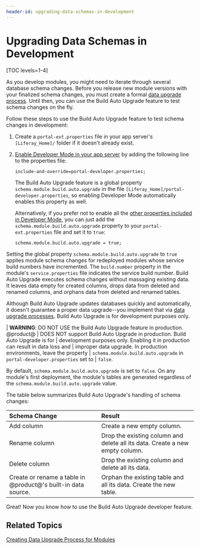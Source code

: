 ```yaml
---
header-id: upgrading-data-schemas-in-development
---
```


# Upgrading Data Schemas in Development

[TOC levels=1-4]

As you develop modules, you might need to iterate through several database 
schema changes. Before you release new module versions with your finalized 
schema changes, you must create a formal 
[data upgrade process](/docs/7-2/frameworks/-/knowledge_base/f/creating-an-upgrade-process-for-your-app). 
Until then, you can use the Build Auto Upgrade feature to test schema changes on 
the fly. 

Follow these steps to use the Build Auto Upgrade feature to test schema changes 
in development:

1.  Create a `portal-ext.properties` file in your app server's 
    `[Liferay_Home]/` folder if it doesn't already exist.
    
2.  [Enable Developer Mode in your app server](/docs/7-2/frameworks/-/knowledge_base/f/using-developer-mode-with-themes) 
    by adding the following line to the properties file:
    
    ```properties
    include-and-override=portal-developer.properties;
    ```
    
    The Build Auto Upgrade feature is a global property 
    `schema.module.build.auto.upgrade` in the file 
    `[Liferay_Home]/portal-developer.properties`, so enabling Developer Mode 
    automatically enables this property as well. 

    Alternatively, if you prefer not to enable all the 
    [other properties included in Developer Mode](https://github.com/liferay/liferay-portal/blob/7.2.x/portal-impl/src/portal-developer.properties), 
    you can just add the `schema.module.build.auto.upgrade` property to your 
    `portal-ext.properties` file and set it to `true`:
    
    ```properties
    schema.module.build.auto.upgrade = true;
    ```

Setting the global property `schema.module.build.auto.upgrade` to `true` applies 
module schema changes for redeployed modules whose service build numbers have 
incremented. The `build.number` property in the module's `service.properties` 
file indicates the service build number. Build Auto Upgrade executes schema 
changes without massaging existing data. It leaves data empty for created 
columns, drops data from deleted and renamed columns, and orphans data from 
deleted and renamed tables. 

Although Build Auto Upgrade updates databases quickly and automatically, it 
doesn't guarantee a proper data upgrade--you implement that via 
[data upgrade processes](/docs/7-2/frameworks/-/knowledge_base/f/creating-an-upgrade-process-for-your-app). 
Build Auto Upgrade is for development purposes only. 

| **WARNING**: DO NOT USE the Build Auto Upgrade feature in production. @product@
| DOES NOT support Build Auto Upgrade in production. Build Auto Upgrade is for
| development purposes only. Enabling it in production can result in data loss and
| improper data upgrade. In production environments, leave the property
| `schema.module.build.auto.upgrade` in `portal-developer.properties` set to
| `false`.

By default, `schema.module.build.auto.upgrade` is set to `false`. On any 
module's first deployment, the module's tables are generated regardless of the 
`schema.module.build.auto.upgrade` value. 

The table below summarizes Build Auto Upgrade's handling of schema changes:

Schema Change | Result | 
:------------ | :----------- | 
Add column    | Create a new empty column. |
Rename column | Drop the existing column and delete all its data. Create a new empty column. |
Delete column | Drop the existing column and delete all its data. |
Create or rename a table in @product@'s built-in data source. | Orphan the existing table and all its data. Create the new table. |

Great! Now you know how to use the Build Auto Upgrade developer feature. 

## Related Topics

[Creating Data Upgrade Process for Modules](/docs/7-2/frameworks/-/knowledge_base/f/creating-an-upgrade-process-for-your-app)

